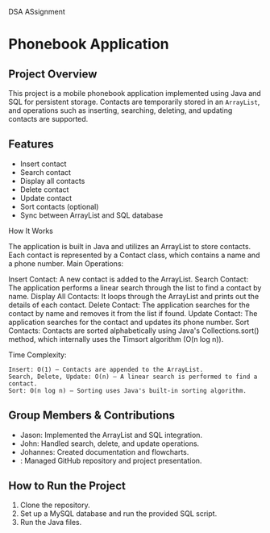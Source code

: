 DSA ASsignment
# Phonebook Application

## Project Overview
This project is a mobile phonebook application implemented using Java and SQL for persistent storage. Contacts are temporarily stored in an `ArrayList`, and operations such as inserting, searching, deleting, and updating contacts are supported.

## Features
- Insert contact
- Search contact
- Display all contacts
- Delete contact
- Update contact
- Sort contacts (optional)
- Sync between ArrayList and SQL database

How It Works

The application is built in Java and utilizes an ArrayList to store contacts. Each contact is represented by a Contact class, which contains a name and a phone number.
Main Operations:

 Insert Contact: A new contact is added to the ArrayList.
    Search Contact: The application performs a linear search through the list to find a contact by name.
    Display All Contacts: It loops through the ArrayList and prints out the details of each contact.
    Delete Contact: The application searches for the contact by name and removes it from the list if found.
    Update Contact: The application searches for the contact and updates its phone number.
    Sort Contacts: Contacts are sorted alphabetically using Java's Collections.sort() method, which internally uses the Timsort algorithm (O(n log n)).

Time Complexity:

    Insert: O(1) – Contacts are appended to the ArrayList.
    Search, Delete, Update: O(n) – A linear search is performed to find a contact.
    Sort: O(n log n) – Sorting uses Java's built-in sorting algorithm.

## Group Members & Contributions
- Jason: Implemented the ArrayList and SQL integration.
- John: Handled search, delete, and update operations.
- Johannes: Created documentation and flowcharts.
- : Managed GitHub repository and project presentation.

## How to Run the Project
1. Clone the repository.
2. Set up a MySQL database and run the provided SQL script.
3. Run the Java files.
